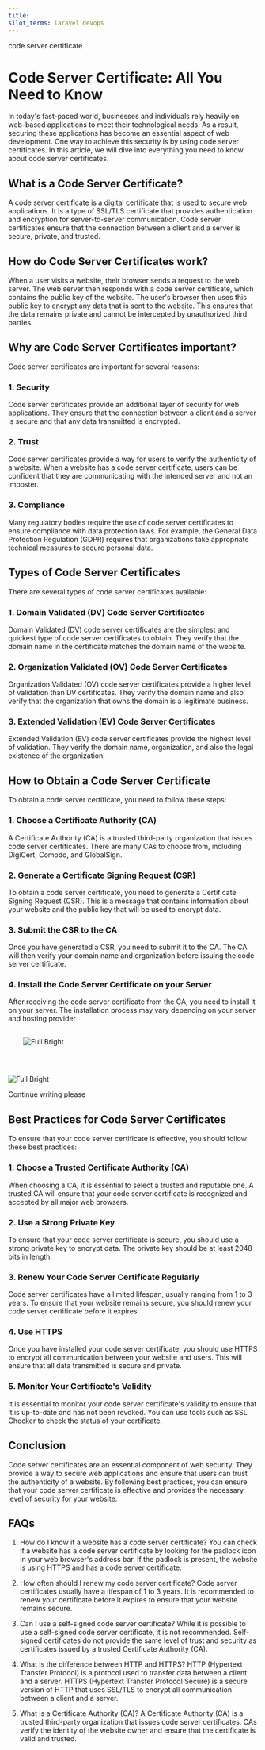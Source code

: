 ```yaml
---
title:
silot_terms: laravel devops
---
```


code server certificate

# Code Server Certificate: All You Need to Know

In today's fast-paced world, businesses and individuals rely heavily on web-based applications to meet their technological needs. As a result, securing these applications has become an essential aspect of web development. One way to achieve this security is by using code server certificates. In this article, we will dive into everything you need to know about code server certificates.

## What is a Code Server Certificate?

A code server certificate is a digital certificate that is used to secure web applications. It is a type of SSL/TLS certificate that provides authentication and encryption for server-to-server communication. Code server certificates ensure that the connection between a client and a server is secure, private, and trusted.

## How do Code Server Certificates work?

When a user visits a website, their browser sends a request to the web server. The web server then responds with a code server certificate, which contains the public key of the website. The user's browser then uses this public key to encrypt any data that is sent to the website. This ensures that the data remains private and cannot be intercepted by unauthorized third parties.

## Why are Code Server Certificates important?

Code server certificates are important for several reasons:

### 1. Security

Code server certificates provide an additional layer of security for web applications. They ensure that the connection between a client and a server is secure and that any data transmitted is encrypted.

### 2. Trust

Code server certificates provide a way for users to verify the authenticity of a website. When a website has a code server certificate, users can be confident that they are communicating with the intended server and not an imposter.

### 3. Compliance

Many regulatory bodies require the use of code server certificates to ensure compliance with data protection laws. For example, the General Data Protection Regulation (GDPR) requires that organizations take appropriate technical measures to secure personal data.

## Types of Code Server Certificates

There are several types of code server certificates available:

### 1. Domain Validated (DV) Code Server Certificates

Domain Validated (DV) code server certificates are the simplest and quickest type of code server certificates to obtain. They verify that the domain name in the certificate matches the domain name of the website.

### 2. Organization Validated (OV) Code Server Certificates

Organization Validated (OV) code server certificates provide a higher level of validation than DV certificates. They verify the domain name and also verify that the organization that owns the domain is a legitimate business.

### 3. Extended Validation (EV) Code Server Certificates

Extended Validation (EV) code server certificates provide the highest level of validation. They verify the domain name, organization, and also the legal existence of the organization.

## How to Obtain a Code Server Certificate

To obtain a code server certificate, you need to follow these steps:

### 1. Choose a Certificate Authority (CA)

A Certificate Authority (CA) is a trusted third-party organization that issues code server certificates. There are many CAs to choose from, including DigiCert, Comodo, and GlobalSign.

### 2. Generate a Certificate Signing Request (CSR)

To obtain a code server certificate, you need to generate a Certificate Signing Request (CSR). This is a message that contains information about your website and the public key that will be used to encrypt data.

### 3. Submit the CSR to the CA

Once you have generated a CSR, you need to submit it to the CA. The CA will then verify your domain name and organization before issuing the code server certificate.

### 4. Install the Code Server Certificate on your Server

After receiving the code server certificate from the CA, you need to install it on your server. The installation process may vary depending on your server and hosting provider

![](data:image/svg+xml,%3csvg%20xmlns=%27http://www.w3.org/2000/svg%27%20version=%271.1%27%20width=%2730%27%20height=%2730%27/%3e)![Full Bright](https://chat.openai.com/_next/image?url=https%3A%2F%2Flh3.googleusercontent.com%2Fa%2FAGNmyxZW1bm17GGxeKnZvNIeq9WloDUSy05B9sX8lC4X6Q%3Ds96-c&w=64&q=75)


![](data:image/svg+xml,%3csvg%20xmlns=%27http://www.w3.org/2000/svg%27%20version=%271.1%27%20width=%2730%27%20height=%2730%27/%3e)

![Full Bright](https://chat.openai.com/_next/image?url=https%3A%2F%2Flh3.googleusercontent.com%2Fa%2FAGNmyxZW1bm17GGxeKnZvNIeq9WloDUSy05B9sX8lC4X6Q%3Ds96-c&w=64&q=75)

Continue writing please

## Best Practices for Code Server Certificates

To ensure that your code server certificate is effective, you should follow these best practices:

### 1. Choose a Trusted Certificate Authority (CA)

When choosing a CA, it is essential to select a trusted and reputable one. A trusted CA will ensure that your code server certificate is recognized and accepted by all major web browsers.

### 2. Use a Strong Private Key

To ensure that your code server certificate is secure, you should use a strong private key to encrypt data. The private key should be at least 2048 bits in length.

### 3. Renew Your Code Server Certificate Regularly

Code server certificates have a limited lifespan, usually ranging from 1 to 3 years. To ensure that your website remains secure, you should renew your code server certificate before it expires.

### 4. Use HTTPS

Once you have installed your code server certificate, you should use HTTPS to encrypt all communication between your website and users. This will ensure that all data transmitted is secure and private.

### 5. Monitor Your Certificate's Validity

It is essential to monitor your code server certificate's validity to ensure that it is up-to-date and has not been revoked. You can use tools such as SSL Checker to check the status of your certificate.

## Conclusion

Code server certificates are an essential component of web security. They provide a way to secure web applications and ensure that users can trust the authenticity of a website. By following best practices, you can ensure that your code server certificate is effective and provides the necessary level of security for your website.

## FAQs

1.  How do I know if a website has a code server certificate? You can check if a website has a code server certificate by looking for the padlock icon in your web browser's address bar. If the padlock is present, the website is using HTTPS and has a code server certificate.
    
2.  How often should I renew my code server certificate? Code server certificates usually have a lifespan of 1 to 3 years. It is recommended to renew your certificate before it expires to ensure that your website remains secure.
    
3.  Can I use a self-signed code server certificate? While it is possible to use a self-signed code server certificate, it is not recommended. Self-signed certificates do not provide the same level of trust and security as certificates issued by a trusted Certificate Authority (CA).
    
4.  What is the difference between HTTP and HTTPS? HTTP (Hypertext Transfer Protocol) is a protocol used to transfer data between a client and a server. HTTPS (Hypertext Transfer Protocol Secure) is a secure version of HTTP that uses SSL/TLS to encrypt all communication between a client and a server.
    
5.  What is a Certificate Authority (CA)? A Certificate Authority (CA) is a trusted third-party organization that issues code server certificates. CAs verify the identity of the website owner and ensure that the certificate is valid and trusted.